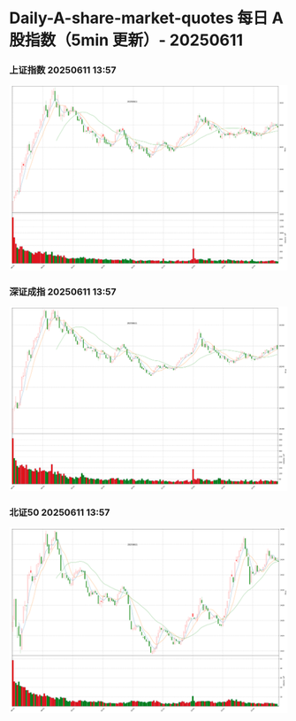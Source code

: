 
# Daily-A-share-market-quotes 每日 A 股指数（5min 更新）- 20250611

### 上证指数 20250611 13:57
![](./fig/2025/6/20250611-sh000001.png)

### 深证成指 20250611 13:57
![](./fig/2025/6/20250611-sz399001.png)

### 北证50 20250611 13:57
![](./fig/2025/6/20250611-bj899050.png)
